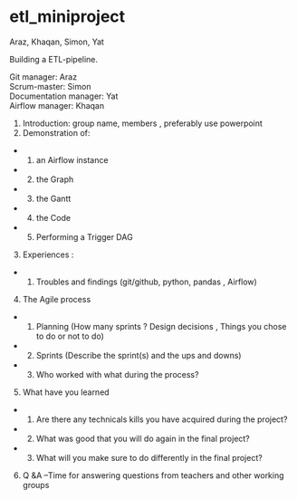 # etl_miniproject

Araz, Khaqan, Simon, Yat

Building a ETL-pipeline.

Git manager: Araz <br>
Scrum-master: Simon<br>
Documentation manager: Yat<br>
Airflow manager: Khaqan


1. Introduction: group name, members , preferably use powerpoint
2. Demonstration of:
 - 1. an Airflow instance
 - 2. the Graph
 - 3. the Gantt
 - 4. the Code
 - 5. Performing a Trigger DAG
3. Experiences :
 - 1. Troubles and findings (git/github, python, pandas , Airflow)
4. The Agile process
- 1. Planning (How many sprints ? Design decisions , Things you chose to do or not to do)
- 2. Sprints (Describe the sprint(s) and the ups and downs)
- 3. Who worked with what during the process?
5. What have you learned
- 1. Are there any technicals kills you have acquired during the project?
- 2. What was good that you will do again in the final project?
- 3. What will you make sure to do differently in the final project?
6. Q &A –Time for answering questions from teachers and other working groups
